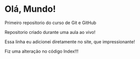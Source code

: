 # Olá, Mundo!
 Primeiro repositorio do curso de Git e GitHub

Repositorio criado durante uma aula ao vivo!

Essa linha eu adicionei diretamente no site, que impressionante!

Fiz uma alteração no código Index!!!
